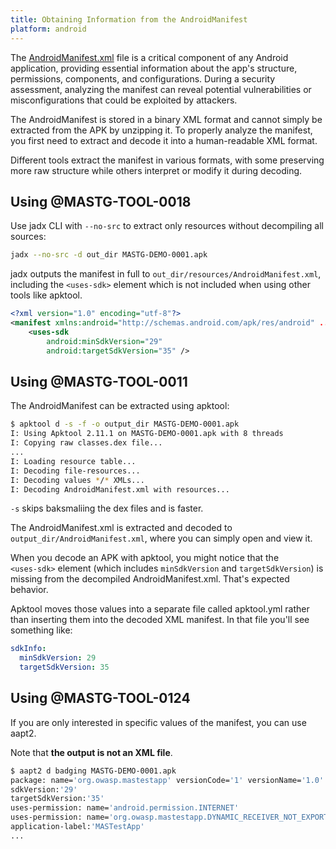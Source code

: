```yaml
---
title: Obtaining Information from the AndroidManifest
platform: android
---
```


The [AndroidManifest.xml](../../Document/0x05a-Platform-Overview.md) file is a critical component of any Android application, providing essential information about the app's structure, permissions, components, and configurations. During a security assessment, analyzing the manifest can reveal potential vulnerabilities or misconfigurations that could be exploited by attackers.

The AndroidManifest is stored in a binary XML format and cannot simply be extracted from the APK by unzipping it. To properly analyze the manifest, you first need to extract and decode it into a human-readable XML format.

Different tools extract the manifest in various formats, with some preserving more raw structure while others interpret or modify it during decoding.

## Using @MASTG-TOOL-0018

Use jadx CLI with `--no-src` to extract only resources without decompiling all sources:

```sh
jadx --no-src -d out_dir MASTG-DEMO-0001.apk
```

jadx outputs the manifest in full to `out_dir/resources/AndroidManifest.xml`, including the `<uses-sdk>` element which is not included when using other tools like apktool.

```xml
<?xml version="1.0" encoding="utf-8"?>
<manifest xmlns:android="http://schemas.android.com/apk/res/android" ...>
    <uses-sdk
        android:minSdkVersion="29"
        android:targetSdkVersion="35" />
```

## Using @MASTG-TOOL-0011

The AndroidManifest can be extracted using apktool:

```sh
$ apktool d -s -f -o output_dir MASTG-DEMO-0001.apk
I: Using Apktool 2.11.1 on MASTG-DEMO-0001.apk with 8 threads
I: Copying raw classes.dex file...
...
I: Loading resource table...
I: Decoding file-resources...
I: Decoding values */* XMLs...
I: Decoding AndroidManifest.xml with resources...
```

`-s` skips baksmaliing the dex files and is faster.

The AndroidManifest.xml is extracted and decoded to `output_dir/AndroidManifest.xml`, where you can simply open and view it.

When you decode an APK with apktool, you might notice that the `<uses‑sdk>` element (which includes `minSdkVersion` and `targetSdkVersion`) is missing from the decompiled AndroidManifest.xml. That's expected behavior.

Apktool moves those values into a separate file called apktool.yml rather than inserting them into the decoded XML manifest. In that file you'll see something like:

```yml
sdkInfo:
  minSdkVersion: 29
  targetSdkVersion: 35
```

## Using @MASTG-TOOL-0124

If you are only interested in specific values of the manifest, you can use aapt2.

Note that **the output is not an XML file**.

```bash
$ aapt2 d badging MASTG-DEMO-0001.apk
package: name='org.owasp.mastestapp' versionCode='1' versionName='1.0' platformBuildVersionName='15' platformBuildVersionCode='35' compileSdkVersion='35' compileSdkVersionCodename='15'
sdkVersion:'29'
targetSdkVersion:'35'
uses-permission: name='android.permission.INTERNET'
uses-permission: name='org.owasp.mastestapp.DYNAMIC_RECEIVER_NOT_EXPORTED_PERMISSION'
application-label:'MASTestApp'
...
```
